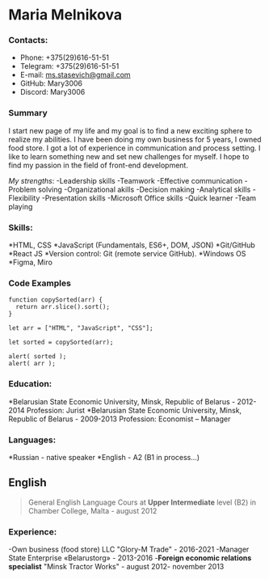 # Maria Melnikova

### Contacts:
* Phone: +375(29)616-51-51
* Telegram: +375(29)616-51-51
* E-mail: ms.stasevich@gmail.com
* GitHub: Mary3006
* Discord: Mary3006


### Summary
I start new page of my life and my goal is to find a new exciting sphere to realize my abilities. I have been doing my own business for 5 years, I owned food store. I got a lot of experience in communication and process setting. I like to learn something new and set new challenges for myself. I hope to find my passion in the field of front-end development.


*My strengths*:
-Leadership skills
-Teamwork
-Effective communication
-Problem solving
-Organizational akills
-Decision making
-Analytical skills
-Flexibility
-Presentation skills
-Microsoft Office skills
-Quick learner
-Team playing

### Skills:
*HTML, CSS
*JavaScript (Fundamentals, ES6+, DOM, JSON)
*Git/GitHub
*React JS
*Version control: Git (remote service GitHub).
*Windows OS
*Figma, Miro

### Code Examples
```
function copySorted(arr) {
  return arr.slice().sort();
}

let arr = ["HTML", "JavaScript", "CSS"];

let sorted = copySorted(arr);

alert( sorted );
alert( arr );
```

### Education:
*Belarusian State Economic University, Minsk, Republic of Belarus - 2012-2014
Profession: Jurist
*Belarusian State Economic University, Minsk, Republic of Belarus - 2009-2013
Profession: Economist – Manager

### Languages:
*Russian - native speaker
*English - A2 (B1 in process…)

## English
>General English Language Cours at **Upper Intermediate** level (B2) in Chamber College, Malta - august 2012

### Experience:
-Own business (food store) LLC "Glory-M Trade" - 2016-2021
-Manager State Enterprise «Belarustorg» - 2013-2016
-**Foreign economic relations specialist** "Minsk Tractor Works" - august 2012- november 2013

